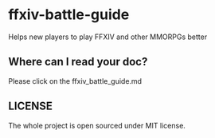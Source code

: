 # ffxiv-battle-guide
Helps new players to play FFXIV and other MMORPGs better

## Where can I read your doc?  
Please click on the ffxiv_battle_guide.md

## LICENSE
The whole project is open sourced under MIT license.
